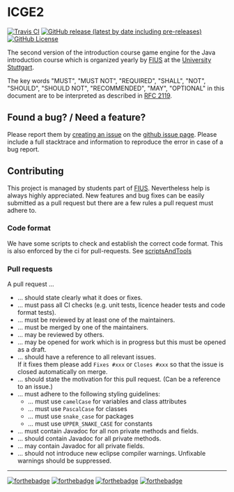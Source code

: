 # ICGE2

[![Travis CI](https://img.shields.io/travis/FIUS/ICGE2/master?style=plastic)](https://travis-ci.org/fius/ICGE2/)
[![GitHub release (latest by date including pre-releases)](https://img.shields.io/github/v/release/FIUS/ICGE2?include_prereleases&style=plastic)](https://github.com/FIUS/ICGE2/releases)
[![GitHub License](https://img.shields.io/github/license/FIUS/ICGE2?style=plastic)](https://github.com/FIUS/ICGE2/blob/master/LICENSE)

The second version of the introduction course game engine for the Java introduction course which is organized yearly by [FIUS](https://fius.informatik.uni-stuttgart.de/) at the [University Stuttgart](https://www.uni-stuttgart.de/).

The key words "MUST", "MUST NOT", "REQUIRED", "SHALL", "NOT", "SHOULD", "SHOULD NOT", "RECOMMENDED",  "MAY", "OPTIONAL" in this document are to be interpreted as described in [RFC 2119](https://tools.ietf.org/html/rfc2119).

## Found a bug? / Need a feature?
Please report them by [creating an issue](https://github.com/FIUS/ICGE2/issues/new) on the [github issue page](https://github.com/FIUS/ICGE2/issues).
Please include a full stacktrace and information to reproduce the error in case of a bug report.

## Contributing
This project is managed by students part of [FIUS](https://fius.informatik.uni-stuttgart.de/).
Nevertheless help is always highly appreciated.
New features and bug fixes can be easily submitted as a pull request but there are a few rules a pull request must adhere to.

### Code format 
We have some scripts to check and establish the correct code format.
This is also enforced by the ci for pull-requests.
See [scriptsAndTools](scriptsAndTools/README.md)

### Pull requests
A pull request …
 -  … should state clearly what it does or fixes.
 -  … must pass all CI checks (e.g. unit tests, licence header tests and code format tests).
 -  … must be reviewed by at least one of the maintainers.
 -  … must be merged by one of the maintainers.
 -  … may be reviewed by others.
 -  … may be opened for work which is in progress but this must be opened as a draft.
 -  … should have a reference to all relevant issues.<br>
    If it fixes them please add `Fixes #xxx` or `Closes #xxx` so that the issue is closed automatically on merge.
 -  … should state the motivation for this pull request. (Can be a reference to an issue.)
 -  … must adhere to  the following styling guidelines:
     -  … must use `camelCase` for variables and class attributes
     -  … must use `PascalCase` for classes
     -  … must use `snake_case` for packages
     -  … must use `UPPER_SNAKE_CASE` for constants
 -  … must contain Javadoc for all non private methods and fields.
 -  … should contain Javadoc for all private methods.
 -  … may contain Javadoc for all private fields.
 -  … should not introduce new eclipse compiler warnings. Unfixable warnings should be suppressed.

---

[![forthebadge](https://forthebadge.com/images/badges/ages-12.svg)](https://forthebadge.com)
[![forthebadge](https://forthebadge.com/images/badges/powered-by-electricity.svg)](https://forthebadge.com)
[![forthebadge](https://forthebadge.com/images/badges/built-by-developers.svg)](https://forthebadge.com)
[![forthebadge](https://forthebadge.com/images/badges/uses-badges.svg)](https://forthebadge.com)
